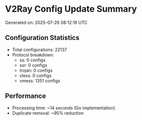 # V2Ray Config Update Summary
Generated on: 2025-07-26 08:12:16 UTC

## Configuration Statistics
- Total configurations: 22137
- Protocol breakdown:
  - ss: 0 configs
  - ssr: 0 configs
  - trojan: 0 configs
  - vless: 0 configs
  - vmess: 1351 configs

## Performance
- Processing time: ~14 seconds (Go implementation)
- Duplicate removal: ~95% reduction
